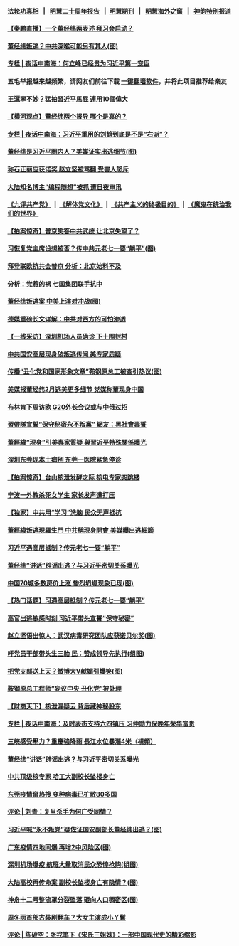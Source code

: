 #### [法轮功真相](https://github.com/gfw-breaker/truth/blob/master/README.md?t=0) &nbsp;&nbsp;|&nbsp;&nbsp; [明慧二十周年报告](https://github.com/gfw-breaker/mh-reports/blob/master/README.md?t=0) &nbsp;&nbsp;|&nbsp;&nbsp;[明慧期刊](https://github.com/gfw-breaker/mh-qikan) &nbsp;&nbsp;|&nbsp;&nbsp; [明慧海外之窗](https://github.com/gfw-breaker/mh-news/blob/master/README.md?t=0) &nbsp;&nbsp;|&nbsp;&nbsp; [神韵特别报道](https://github.com/gfw-breaker/mh-news/blob/master/shenyun.md?t=0)
#### [ 【秦鹏直播】一个董经纬两表述 拜习会启动？](https://github.com/gfw-breaker/banned-news3/blob/master/pages/nsc413/n13032017.md)
#### [ 董经纬叛逃？中共深喉可能另有其人(图)](https://github.com/gfw-breaker/banned-news3/blob/master/pages/p2/975468.md)
#### [ 专栏 | 夜话中南海：何立峰已经贵为习近平第一宠臣](https://github.com/gfw-breaker/banned-news3/blob/master/pages/yehuazhongnanhai/gx-06182021142751.md)
#### 五毛举报越来越频繁，请网友们前往下载 [一键翻墙软件](https://github.com/gfw-breaker/ssr-accounts)，并将此项目推荐给亲友
#### [ 王滬寧不妙？猛拍習近平馬屁 連用10個偉大](https://github.com/gfw-breaker/banned-news3/blob/master/pages/soh5/517346.md)
#### [ 【横河观点】董经纬两个报导 哪个是真的？](https://github.com/gfw-breaker/banned-news3/blob/master/pages/nsc413/n13032045.md)
#### [ 专栏 | 夜话中南海：习近平重用的刘鹤到底是不是“右派”？](https://github.com/gfw-breaker/banned-news3/blob/master/pages/yehuazhongnanhai/gx-05142021114056.md)
#### [ 董经纬是习近平圈内人？美媒证实出逃细节(图)](https://github.com/gfw-breaker/banned-news3/blob/master/pages/p2/975495.md)
#### [ 称石正丽应获诺奖 赵立坚被骂翻 受害人怒斥](https://github.com/gfw-breaker/banned-news3/blob/master/pages/nsc413/n13031813.md)
#### [ 大陆知名博主“编程随想”被抓 遭日夜审讯](https://github.com/gfw-breaker/banned-news3/blob/master/pages/nf4514/n13023465.md)
#### [《九评共产党》](https://github.com/begood0513/9ping.md/blob/master/README.md) &nbsp;|&nbsp; [《解体党文化》](../../../../jtdwh.md/blob/master/README.md)  &nbsp;|&nbsp; [《共产主义的终极目的》](../../../../gczydzjmd.md/blob/master/README.md) &nbsp;|&nbsp; [《魔鬼在统治我们的世界》](../../../../mgztzwmdsj.md/blob/master/README.md) 
#### [ 【拍案惊奇】普京笑答中共武统 让北京失望了？](https://github.com/gfw-breaker/banned-news3/blob/master/pages/nsc413/n13031093.md)
#### [ 习恢复党主席设想被否？传中共元老七一要“躺平”(图)](https://github.com/gfw-breaker/banned-news3/blob/master/pages/p2/975450.md)
#### [ 拜登联欧抗共会普京 分析：北京始料不及](https://github.com/gfw-breaker/banned-news3/blob/master/pages/nf4514/n13031476.md)
#### [ 分析：党惹的祸 七国集团联手抗中](https://github.com/gfw-breaker/banned-news3/blob/master/pages/nsc413/n13031850.md)
#### [ 董经纬叛逃案 中美上演对冲战(图)](https://github.com/gfw-breaker/banned-news3/blob/master/pages/p2/975564.md)
#### [ 德媒重磅长文详解：中共对西方的可怕渗透](https://github.com/gfw-breaker/banned-news3/blob/master/pages/nf4514/n13031701.md)
#### [ 【一线采访】深圳机场人员确诊 下十围封村](https://github.com/gfw-breaker/banned-news3/blob/master/pages/nf4514/n13031625.md)
#### [ 中共国安高层现身破叛逃传闻 美专家质疑](https://github.com/gfw-breaker/banned-news3/blob/master/pages/yataibaodao/rc-06182021095909.md)
#### [ 传播“丑化党和国家形象文章”鞍钢原总工被查引热议(图)](https://github.com/gfw-breaker/banned-news3/blob/master/pages/p2/975519.md)
#### [ 美媒报董经纬2月逃美更多细节 党媒称董现身中国](https://github.com/gfw-breaker/banned-news3/blob/master/pages/prog204/a103145887.md)
#### [ 布林肯下周访欧 G20外长会议或与中俄过招](https://github.com/gfw-breaker/banned-news3/blob/master/pages/nsc413/n13031942.md)
#### [ 習帶隊宣誓“保守秘密永不叛黨” 網友：黑社會毒誓](https://github.com/gfw-breaker/banned-news3/blob/master/pages/soh5/517283.md)
#### [ 董經緯“現身”引美專家質疑 與習近平特殊關係曝光](https://github.com/gfw-breaker/banned-news3/blob/master/pages/soh5/517250.md)
#### [ 深圳东莞现本土病例 东莞一医院紧急停诊](https://github.com/gfw-breaker/banned-news3/blob/master/pages/nsc413/n13032506.md)
#### [ 【拍案惊奇】台山核泄发酵之际 核电专家突跳楼](https://github.com/gfw-breaker/banned-news3/blob/master/pages/nsc413/n13032472.md)
#### [ 宁波一外教杀死女学生 家长发声遭打压](https://github.com/gfw-breaker/banned-news3/blob/master/pages/nsc413/n13031868.md)
#### [ 【独家】中共用“学习”洗脑 民众无声抵抗](https://github.com/gfw-breaker/banned-news3/blob/master/pages/nsc413/n13008518.md)
#### [ 董經緯叛逃現羅生門 中共稱現身開會 美媒曝出逃細節](https://github.com/gfw-breaker/banned-news3/blob/master/pages/soh5/517100.md)
#### [ 习近平遇高层抵制？传元老七一要“躺平”](https://github.com/gfw-breaker/banned-news3/blob/master/pages/prog1138/a103146420.md)
#### [ 董经纬“讲话”辟谣出逃？与习近平密切关系曝光](https://github.com/gfw-breaker/banned-news3/blob/master/pages/prog1138/a103146366.md)
#### [ 中国70城多数房价上涨 惨烈坍塌现象已现(图)](https://github.com/gfw-breaker/banned-news3/blob/master/pages/p5/975467.md)
#### [ 【热门话题】习遇高层抵制？传元老七一要“躺平”](https://github.com/gfw-breaker/banned-news3/blob/master/pages/prog204/a103146546.md)
#### [ 高官出逃敏感时刻 习近平带头宣誓“保守秘密”](https://github.com/gfw-breaker/banned-news3/blob/master/pages/prog1138/a103146496.md)
#### [ 赵立坚语出惊人：武汉病毒研究团队应获诺贝尔奖(图)](https://github.com/gfw-breaker/banned-news3/blob/master/pages/p1/975494.md)
#### [ 吁党员干部带头生三胎 民：赞成领导先执行(组图)](https://github.com/gfw-breaker/banned-news3/blob/master/pages/p1/975440.md)
#### [ 把党支部送上天？微博大V献媚引爆笑(图)](https://github.com/gfw-breaker/banned-news3/blob/master/pages/p1/975227.md)
#### [ 鞍钢原总工程师“妄议中央 丑化党”被处理](https://github.com/gfw-breaker/banned-news3/blob/master/pages/nsc413/n13032988.md)
#### [ 【财商天下】核泄漏疑云 背后藏神秘股东](https://github.com/gfw-breaker/banned-news3/blob/master/pages/nsc413/n13031581.md)
#### [ 专栏 | 夜话中南海：及时表态支持六四镇压 习仲勋力保晚年荣华富贵](https://github.com/gfw-breaker/banned-news3/blob/master/pages/yehuazhongnanhai/gx-06072021160348.md)
#### [ 三峽感受壓力？重慶強降雨 長江水位暴漲4米（視頻）](https://github.com/gfw-breaker/banned-news3/blob/master/pages/soh5/517241.md)
#### [ 董经纬“讲话”辟谣出逃？与习近平密切关系曝光](https://github.com/gfw-breaker/banned-news3/blob/master/pages/prog204/a103146366.md)
#### [ 中共顶级核专家 哈工大副校长坠楼身亡](https://github.com/gfw-breaker/banned-news3/blob/master/pages/prog204/a103146164.md)
#### [ 东莞疫情窜热搜 变种病毒已扩散80多国](https://github.com/gfw-breaker/banned-news3/blob/master/pages/prog204/a103145728.md)
#### [ 评论 | 刘青：复旦杀手为何广受同情？](https://github.com/gfw-breaker/banned-news3/blob/master/pages/pinglun/lq-06182021101057.md)
#### [ 习近平喊“永不叛党”疑佐证国安副部长董经纬出逃？(图)](https://github.com/gfw-breaker/banned-news3/blob/master/pages/p2/975418.md)
#### [ 广东疫情四地同爆 再增2中风险区(图)](https://github.com/gfw-breaker/banned-news3/blob/master/pages/p1/975509.md)
#### [ 深圳机场爆疫 航班大量取消民众恐惶抢购(组图)](https://github.com/gfw-breaker/banned-news3/blob/master/pages/p1/975452.md)
#### [ 大陆高校再传命案 副校长坠楼身亡有隐情？(图)](https://github.com/gfw-breaker/banned-news3/blob/master/pages/p1/975425.md)
#### [ 神舟十二号整流罩分裂坠落 砸向人口稠密区(图)](https://github.com/gfw-breaker/banned-news3/blob/master/pages/p1/975412.md)
#### [ 周冬雨首部古装剧翻车？大女主演成小丫鬟](https://github.com/gfw-breaker/banned-news3/blob/master/pages/nsc413/n13031909.md)
#### [ 评论 | 陈破空：张戎笔下《宋氏三姐妹》：一部中国现代史的精彩缩影](https://github.com/gfw-breaker/banned-news3/blob/master/pages/pinglun/js-06182021163031.md)

